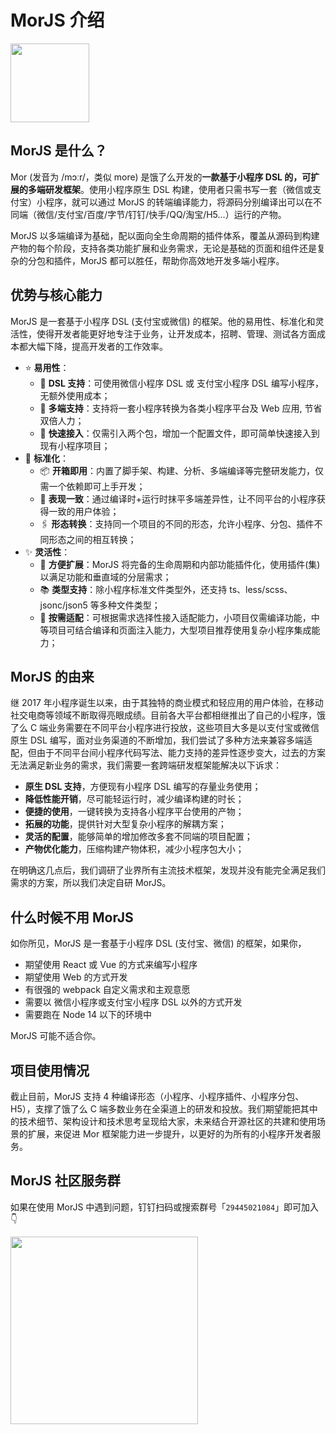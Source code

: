 # MorJS 介绍

<img src="https://img.alicdn.com/imgextra/i1/O1CN017EoZuR20PghATY7Fw_!!6000000006842-55-tps-485-350.svg" width="126" />

## MorJS 是什么？

Mor (发音为 /mɔːr/，类似 more) 是饿了么开发的**一款基于小程序 DSL 的，可扩展的多端研发框架**。使用小程序原生 DSL 构建，使用者只需书写一套（微信或支付宝）小程序，就可以通过 MorJS 的转端编译能力，将源码分别编译出可以在不同端（微信/支付宝/百度/字节/钉钉/快手/QQ/淘宝/H5…）运行的产物。

MorJS 以多端编译为基础，配以面向全生命周期的插件体系，覆盖从源码到构建产物的每个阶段，支持各类功能扩展和业务需求，无论是基础的页面和组件还是复杂的分包和插件，MorJS 都可以胜任，帮助你高效地开发多端小程序。

## 优势与核心能力

MorJS 是一套基于小程序 DSL (支付宝或微信) 的框架。他的易用性、标准化和灵活性，使得开发者能更好地专注于业务，让开发成本，招聘、管理、测试各方面成本都大幅下降，提高开发者的工作效率。

- ⭐️ **易用性**：
  - 💎 **DSL 支持**：可使用微信小程序 DSL 或 支付宝小程序 DSL 编写小程序，无额外使用成本；
  - 🌴 **多端支持**：支持将一套小程序转换为各类小程序平台及 Web 应用, 节省双倍人力；
  - 🚀 **快速接入**：仅需引入两个包，增加一个配置文件，即可简单快速接入到现有小程序项目；
- 🌟 **标准化**：
  - 📦 **开箱即用**：内置了脚手架、构建、分析、多端编译等完整研发能力，仅需一个依赖即可上手开发；
  - 🌈 **表现一致**：通过编译时+运行时抹平多端差异性，让不同平台的小程序获得一致的用户体验；
  - 🖇 **形态转换**：支持同一个项目的不同的形态，允许小程序、分包、插件不同形态之间的相互转换；
- ✨ **灵活性**：
  - 🎉 **方便扩展**：MorJS 将完备的生命周期和内部功能插件化，使用插件(集)以满足功能和垂直域的分层需求；
  - 📚 **类型支持**：除小程序标准文件类型外，还支持 ts、less/scss、jsonc/json5 等多种文件类型；
  - 🧰 **按需适配**：可根据需求选择性接入适配能力，小项目仅需编译功能，中等项目可结合编译和页面注入能力，大型项目推荐使用复杂小程序集成能力；

## MorJS 的由来

继 2017 年小程序诞生以来，由于其独特的商业模式和轻应用的用户体验，在移动社交电商等领域不断取得亮眼成绩。目前各大平台都相继推出了自己的小程序，饿了么 C 端业务需要在不同平台小程序进行投放，这些项目大多是以支付宝或微信原生 DSL 编写，面对业务渠道的不断增加，我们尝试了多种方法来兼容多端适配，但由于不同平台间小程序代码写法、能力支持的差异性逐步变大，过去的方案无法满足新业务的需求，我们需要一套跨端研发框架能解决以下诉求：

- **原生 DSL 支持**，方便现有小程序 DSL 编写的存量业务使用；
- **降低性能开销**，尽可能轻运行时，减少编译构建的时长；
- **便捷的使用**，一键转换为支持各小程序平台使用的产物；
- **拓展的功能**，提供针对大型复杂小程序的解耦方案；
- **灵活的配置**，能够简单的增加修改多套不同端的项目配置；
- **产物优化能力**，压缩构建产物体积，减少小程序包大小；

在明确这几点后，我们调研了业界所有主流技术框架，发现并没有能完全满足我们需求的方案，所以我们决定自研 MorJS。

## 什么时候不用 MorJS

如你所见，MorJS 是一套基于小程序 DSL (支付宝、微信) 的框架，如果你，

- 期望使用 React 或 Vue 的方式来编写小程序
- 期望使用 Web 的方式开发
- 有很强的 webpack 自定义需求和主观意愿
- 需要以 微信小程序或支付宝小程序 DSL 以外的方式开发
- 需要跑在 Node 14 以下的环境中

MorJS 可能不适合你。

## 项目使用情况

截止目前，MorJS 支持 4 种编译形态（小程序、小程序插件、小程序分包、H5），支撑了饿了么 C 端多数业务在全渠道上的研发和投放。我们期望能把其中的技术细节、架构设计和技术思考呈现给大家，未来结合开源社区的共建和使用场景的扩展，来促进 Mor 框架能力进一步提升，以更好的为所有的小程序开发者服务。

## MorJS 社区服务群

如果在使用 MorJS 中遇到问题，钉钉扫码或搜索群号「`29445021084`」即可加入 👇

<img src="https://img.alicdn.com/imgextra/i1/O1CN01heyxL41IHacBtHYT1_!!6000000000868-2-tps-828-1068.png" width="300" />
